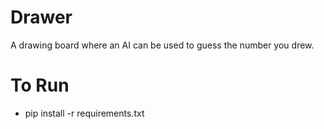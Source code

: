 # Drawer

A drawing board where an AI can be used to guess the number you drew.

# To Run
- pip install -r requirements.txt

